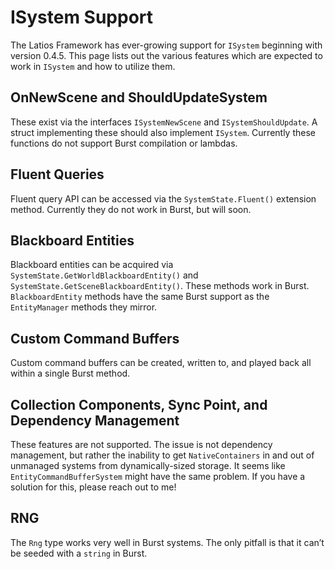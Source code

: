 # ISystem Support

The Latios Framework has ever-growing support for `ISystem` beginning with
version 0.4.5. This page lists out the various features which are expected to
work in `ISystem` and how to utilize them.

## OnNewScene and ShouldUpdateSystem

These exist via the interfaces `ISystemNewScene` and `ISystemShouldUpdate`. A
struct implementing these should also implement `ISystem`. Currently these
functions do not support Burst compilation or lambdas.

## Fluent Queries

Fluent query API can be accessed via the `SystemState.Fluent()` extension
method. Currently they do not work in Burst, but will soon.

## Blackboard Entities

Blackboard entities can be acquired via `SystemState.GetWorldBlackboardEntity()`
and `SystemState.GetSceneBlackboardEntity()`. These methods work in Burst.
`BlackboardEntity` methods have the same Burst support as the `EntityManager`
methods they mirror.

## Custom Command Buffers

Custom command buffers can be created, written to, and played back all within a
single Burst method.

## Collection Components, Sync Point, and Dependency Management

These features are not supported. The issue is not dependency management, but
rather the inability to get `NativeContainers` in and out of unmanaged systems
from dynamically-sized storage. It seems like `EntityCommandBufferSystem` might
have the same problem. If you have a solution for this, please reach out to me!

## RNG

The `Rng` type works very well in Burst systems. The only pitfall is that it
can’t be seeded with a `string` in Burst.

